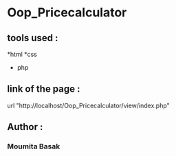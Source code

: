 # Oop_Pricecalculator
## tools used : 
*html 
*css 
* php 

## link of the page :
url "http://localhost/Oop_Pricecalculator/view/index.php"

## Author :
### Moumita Basak
